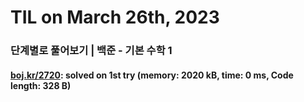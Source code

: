 # **TIL on March 26th, 2023**
### 단계별로 풀어보기 | 백준 - 기본 수학 1
#### [boj.kr/2720](../../../Problem%20Solving/boj/Math/2720-03-26-2023.cpp): solved on 1st try (memory: 2020 kB, time: 0 ms, Code length: 328 B)